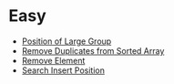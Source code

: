 # Easy

- [Position of Large Group](./Position%20of%20Large%20Group)
- [Remove Duplicates from Sorted Array](../Remove%20Duplicates%20from%20Sorted%20Array)
- [Remove Element](../Remove%20Element)
- [Search Insert Position](../Search%20Insert%20Position)
